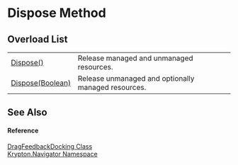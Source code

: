 # Dispose Method


## Overload List
<table>
<tr>
<td><a href="4c95faf3-1892-4af3-979f-152506a6b8c8.md">Dispose()</a></td>
<td>Release managed and unmanaged resources.</td></tr>
<tr>
<td><a href="9ef4745e-e7b3-75e2-4a98-e9819ac8e1d2.md">Dispose(Boolean)</a></td>
<td>Release unmanaged and optionally managed resources.</td></tr>
</table>

## See Also


#### Reference
<a href="9ee6ae12-f30a-bd20-8dec-69db7f00794e.md">DragFeedbackDocking Class</a>  
<a href="a21ac074-d119-3dc6-bd1c-d3a12c0128bc.md">Krypton.Navigator Namespace</a>  

